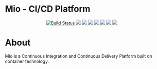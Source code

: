 # Mio - CI/CD Platform

<p align="center">
  <a href="https://travis-ci.org/hidevopsio/mio?branch=master">
    <img src="https://travis-ci.org/hidevopsio/mio.svg?branch=master" alt="Build Status"/>
  </a>
  <a class="badge-align" href="https://www.codacy.com/app/john-deng/mio?utm_source=github.com&amp;utm_medium=referral&amp;utm_content=hidevopsio/mio&amp;utm_campaign=Badge_Grade"><img src="https://api.codacy.com/project/badge/Grade/ee8ddbf56ece4f46a6efeb216c351a0f"/></a>
  <a href="https://github.com/hidevopsio/mio">
    <img src="https://tokei.rs/b1/github/hidevopsio/mio" />
  </a>
  <a href="https://codecov.io/gh/hidevopsio/mio">
    <img src="https://codecov.io/gh/hidevopsio/mio/branch/master/graph/badge.svg" />
  </a>
  <a href="https://opensource.org/licenses/Apache-2.0">
      <img src="https://img.shields.io/badge/License-Apache%202.0-green.svg" />
  </a>
  <a href="https://goreportcard.com/report/hidevops.io/mio">
      <img src="https://goreportcard.com/badge/hidevops.io/mio" />
  </a>
  <a href="https://godoc.org/hidevops.io/mio">
      <img src="https://godoc.org/github.com/golang/gddo?status.svg" />
  </a>
  <a href="https://gitter.im/hidevopsio/mio">
      <img src="https://img.shields.io/badge/GITTER-join%20chat-green.svg" />
  </a>
</p>

# About

Mio is a Continuous Integration and Continuous Delivery Platform built on container technology.


